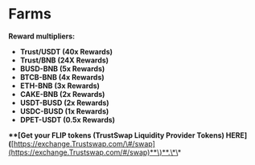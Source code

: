 # Farms

**Reward multipliers:**

* **Trust/USDT \(40x Rewards\)**
* **Trust/BNB \(24X Rewards\)**
* **BUSD-BNB \(5x Rewards\)**
* **BTCB-BNB \(4x Rewards\)**
* **ETH-BNB \(3x Rewards\)**
* **CAKE-BNB \(2x Rewards\)**
* **USDT-BUSD \(2x Rewards\)**
* **USDC-BUSD \(1x Rewards\)**
* **DPET-USDT \(0.5x Rewards\)**

**\*\*\[**Get your FLIP tokens \(TrustSwap Liquidity Provider Tokens\) HERE**\]\(**[https://exchange.Trustswap.com/\#/swap](https://exchange.Trustswap.com/#/swap)**\)**.\*\*
